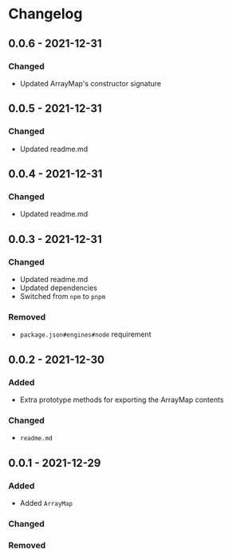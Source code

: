 # Changelog

## 0.0.6 - 2021-12-31

### Changed

- Updated ArrayMap's constructor signature

## 0.0.5 - 2021-12-31

### Changed

- Updated readme.md

## 0.0.4 - 2021-12-31

### Changed

- Updated readme.md

## 0.0.3 - 2021-12-31

### Changed

- Updated readme.md
- Updated dependencies
- Switched from `npm` to `pnpm`

### Removed

- `package.json#engines#node` requirement

## 0.0.2 - 2021-12-30

### Added

- Extra prototype methods for exporting the ArrayMap contents

### Changed

- `readme.md`

## 0.0.1 - 2021-12-29

### Added

- Added `ArrayMap`

### Changed

### Removed
